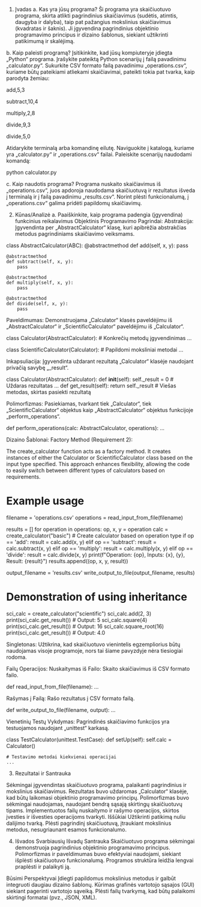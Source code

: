 1. Įvadas
a. Kas yra jūsų programa?
Ši programa yra skaičiuotuvo programa, skirta atlikti pagrindinius skaičiavimus (sudėtis, atimtis, daugyba ir dalyba), taip pat pažangius mokslinius skaičiavimus (kvadratas ir šaknis).
Ji įgyvendina pagrindinius objektinio programavimo principus ir dizaino šablonus, siekiant užtikrinti patikimumą ir skalėjimą.

b. Kaip paleisti programą?
Įsitikinkite, kad jūsų kompiuteryje įdiegta „Python“ programa.
Įrašykite pateiktą Python scenarijų į failą pavadinimu „calculator.py“.
Sukurkite CSV formato failą pavadinimu „operations.csv“, kuriame būtų pateikiami atliekami skaičiavimai, pateikti tokia pat tvarka, kaip parodyta žemiau:

add,5,3

subtract,10,4

multiply,2,8

divide,9,3

divide,5,0

Atidarykite terminalą arba komandinę eilutę.
Naviguokite į katalogą, kuriame yra „calculator.py“ ir „operations.csv“ failai.
Paleiskite scenarijų naudodami komandą:

python calculator.py

c. Kaip naudotis programa?
Programa nuskaito skaičiavimus iš „operations.csv“, juos apdoroja naudodama skaičiuotuvą ir rezultatus išveda į terminalą ir į failą pavadinimu „results.csv“. Norint plėsti funkcionalumą, į „operations.csv“ galima pridėti papildomų skaičiavimų.

2. Kūnas/Analizė
a. Paaiškinkite, kaip programa padengia (įgyvendina) funkcinius reikalavimus
Objektinis Programavimo Pagrindai:
Abstrakcija: Įgyvendinta per „AbstractCalculator“ klasę, kuri apibrėžia abstrakčias metodus pagrindiniams skaičiavimo veiksmams.

class AbstractCalculator(ABC):
    @abstractmethod
    def add(self, x, y):
        pass

    @abstractmethod
    def subtract(self, x, y):
        pass

    @abstractmethod
    def multiply(self, x, y):
        pass

    @abstractmethod
    def divide(self, x, y):
        pass
Paveldimumas: Demonstruojama „Calculator“ klasės paveldėjimu iš „AbstractCalculator“ ir „ScientificCalculator“ paveldėjimu iš „Calculator“.

class Calculator(AbstractCalculator):
    # Konkrečių metodų įgyvendinimas
    ...

class ScientificCalculator(Calculator):
    # Papildomi moksliniai metodai
    ...
    
Inkapsuliacija: Įgyvendinta uždarant rezultatą „Calculator“ klasėje naudojant privačią savybę „_result“.

class Calculator(AbstractCalculator):
    def __init__(self):
        self._result = 0  # Uždaras rezultatas
    ...
    def get_result(self):
        return self._result  # Viešas metodas, skirtas pasiekti rezultatą

        
Polimorfizmas: Pasiekiamas, tvarkant tiek „Calculator“, tiek „ScientificCalculator“ objektus kaip „AbstractCalculator“ objektus funkcijoje „perform_operations“.

def perform_operations(calc: AbstractCalculator, operations):
    ...


Dizaino Šablonai:
Factory Method (Requirement 2):

The create_calculator function acts as a factory method.
It creates instances of either the Calculator or ScientificCalculator class based on the input type specified.
This approach enhances flexibility, allowing the code to easily switch between different types of calculators based on requirements.

# Example usage
filename = 'operations.csv'
operations = read_input_from_file(filename)

results = []
for operation in operations:
    op, x, y = operation
    calc = create_calculator("basic")  # Create calculator based on operation type
    if op == 'add':
        result = calc.add(x, y)
    elif op == 'subtract':
        result = calc.subtract(x, y)
    elif op == 'multiply':
        result = calc.multiply(x, y)
    elif op == 'divide':
        result = calc.divide(x, y)
    print(f"Operation: {op}, Inputs: {x}, {y}, Result: {result}")
    results.append((op, x, y, result))

output_filename = 'results.csv'
write_output_to_file(output_filename, results)

# Demonstration of using inheritance
sci_calc = create_calculator("scientific")
sci_calc.add(2, 3)
print(sci_calc.get_result())  # Output: 5
sci_calc.square(4)
print(sci_calc.get_result())  # Output: 16
sci_calc.square_root(16)
print(sci_calc.get_result())  # Output: 4.0


Singletonas: Užtikrina, kad skaičiuotuvo vienintelis egzempliorius būtų naudojamas visoje programoje, nors tai šiame pavyzdyje nėra tiesiogiai rodoma.


Failų Operacijos:
Nuskaitymas iš Failo: Skaito skaičiavimus iš CSV formato failo.

def read_input_from_file(filename):
    ...
    
Rašymas į Failą: Rašo rezultatus į CSV formato failą.


def write_output_to_file(filename, output):
    ...
    
Vienetinių Testų Vykdymas:
Pagrindinės skaičiavimo funkcijos yra testuojamos naudojant „unittest“ karkasą.

class TestCalculator(unittest.TestCase):
    def setUp(self):
        self.calc = Calculator()

    # Testavimo metodai kiekvienai operacijai
    ...
3. Rezultatai ir Santrauka

Sėkmingai įgyvendintas skaičiuotuvo programa, palaikanti pagrindinius ir mokslinius skaičiavimus.
Rezultatas buvo uždaromas „Calculator“ klasėje, kad būtų laikomasi objektinio programavimo principų.
Polimorfizmas buvo sėkmingai naudojamas, naudojant bendrą sąsają skirtingų skaičiuotuvų tipams.
Implementuotos failų nuskaitymo ir rašymo operacijos, skirtos įvesties ir išvesties operacijoms tvarkyti.
Iššūkiai
Užtikrinti patikimą nuliu dalijimo tvarką.
Plėsti pagrindinį skaičiuotuvą, įtraukiant mokslinius metodus, nesugriaunant esamos funkcionalumo.

4. Išvados
Svarbiausių Išvadų Santrauka
Skaičiuotuvo programa sėkmingai demonstruoja pagrindinius objektinio programavimo principus.
Polimorfizmas ir paveldimumas buvo efektyviai naudojami, siekiant išplėsti skaičiuotuvo funkcionalumą.
Programos struktūra leidžia lengvai praplėsti ir palaikyti ją.

Būsimi Perspektyvai
Įdiegti papildomus mokslinius metodus ir galbūt integruoti daugiau dizaino šablonų.
Kūrimas grafinės vartotojo sąsajos (GUI) siekiant pagerinti vartotojo sąveiką.
Plėsti failų tvarkymą, kad būtų palaikomi skirtingi formatai (pvz., JSON, XML).
